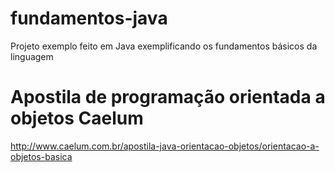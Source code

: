 # fundamentos-java
Projeto exemplo feito em Java exemplificando os fundamentos básicos da linguagem

# Apostila de programação orientada a objetos Caelum
http://www.caelum.com.br/apostila-java-orientacao-objetos/orientacao-a-objetos-basica
